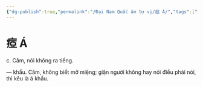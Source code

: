 ```yaml
---
{"dg-publish":true,"permalink":"/Đại Nam Quấc âm tự vị/瘂 Á/","tags":["âm-tự-vị"],"created":"2025-08-16T13:46:44.350+07:00"}
---
```


# 瘂 Á

c. Câm, nói không ra tiếng.


― khẩu. Câm, không biết mỡ miệng; giận người không hay nói điều phải nói, thì kêu là á khẩu.